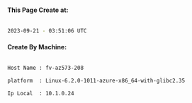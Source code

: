 
   
#### This Page Create at:

```bash

2023-09-21 - 03:51:06 UTC

```

#### Create By Machine:

```bash

Host Name : fv-az573-208

platform  : Linux-6.2.0-1011-azure-x86_64-with-glibc2.35

Ip Local  : 10.1.0.24

```

